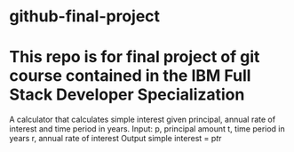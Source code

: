 # github-final-project
# This repo is for final project of git course contained in the IBM Full Stack Developer Specialization

A calculator that calculates simple interest given principal, annual rate of interest and time period in years.
Input:
   p, principal amount
   t, time period in years
   r, annual rate of interest
Output
   simple interest = p*t*r
